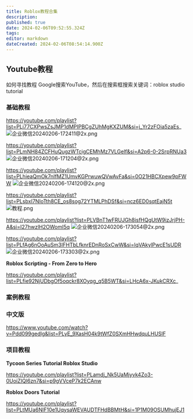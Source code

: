 ```yaml
---
title: Roblox教程合集
description: 
published: true
date: 2024-02-06T09:52:55.324Z
tags: 
editor: markdown
dateCreated: 2024-02-06T08:54:14.900Z
---
```



## Youtube教程

如何寻找教程
Google搜索YouTube，然后在搜索框搜索关键词：roblox studio tutorial


### 基础教程

https://youtube.com/playlist?list=PLj77CXPwsZsJMP1dMPIPBCgZUhMgKXZUM&si=j_Yr2zFOia5zaEs_
![企业微信20240206-172411@2x.png](/blogs/public/企业微信20240206-172411@2x.png)


https://youtube.com/playlist?list=PLmNH84ZCFHuQugzWTcigCEMhMz7VLGelf&si=A2p6-0-2SrpRNUa3
![企业微信20240206-171204@2x.png](/blogs/public/企业微信20240206-171204@2x.png)


https://youtube.com/playlist?list=PLhieaQmOk7nIfMZ1UmvKGPrwuwQVwAvFa&si=0O21HBCXpew9pFWW
![企业微信20240206-174120@2x.png](/blogs/public/企业微信20240206-174120@2x.png)


https://youtube.com/playlist?list=PLsbxI7NIoTth8CE_os8sog72YTMLPhDSf&si=ncz6ED0sqtEajN5t
![教程.png](/blogs/public/教程.png)


https://youtube.com/playlist?list=PLVBnT1wFRUJGh8isfHQgUtW9izJrjPH-A&si=I27hwzlH2OWomI5q
![企业微信20240206-173054@2x.png](/blogs/public/企业微信20240206-173054@2x.png)


https://youtube.com/playlist?list=PLfAg6nOoAuSm3IFHTbLfknrEDnRoSxCwW&si=lqVAkylPwcE1sUDR
![企业微信20240206-173303@2x.png](/blogs/public/企业微信20240206-173303@2x.png)


**Roblox Scripting - From Zero to Hero**

https://youtube.com/playlist?list=PLfie92NjUDbgOf5oqckr8XOyqg_q5B5WT&si=LHcA6x-JKukCRXc_


### 案例教程


### 中文版
https://www.youtube.com/watch?v=Pdd099gedlg&list=PLyE_9XasH04k9tWfZ0SXmHHwdquLHUSlF



### 项目教程

**Tycoon Series Tutorial Roblox Studio**

https://youtube.com/playlist?list=PLamdj_Nk5UaMjyvk4Zo3-0UoiZIQl6zn7&si=p9gVVceP7k2ECAnw

**Roblox Doors Tutorial**

https://youtube.com/playlist?list=PLtMUa6NlF10e1UqysaWEVAUDTFHdBBMtH&si=1P1M09OSUMhujEJ1